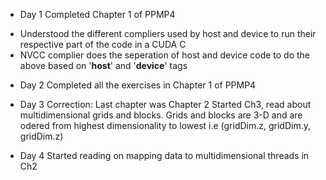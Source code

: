 * Day 1
Completed Chapter 1 of PPMP4
- Understood the different compliers used by host and device to run their respective part of the code in a CUDA C
- NVCC complier does the seperation of host and device code to do the above based on '__host__' and '__device__' tags

* Day 2 
Completed all the exercises in Chapter 1 of PPMP4

* Day 3 
Correction: Last chapter was Chapter 2 
Started Ch3, read about multidimensional grids and blocks. Grids and blocks are 3-D and are odered from highest dimensionality to lowest i.e (gridDim.z, gridDim.y, gridDim.z)

* Day 4 
Started reading on mapping data to multidimensional threads in Ch2
